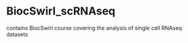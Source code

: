 # BiocSwirl_scRNAseq
contains BiocSwirl course covering the analysis of single cell RNAseq datasets
